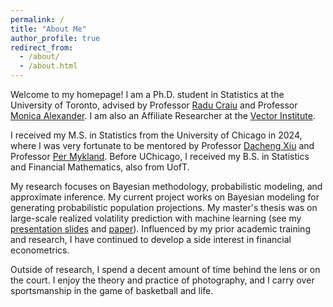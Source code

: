 ```yaml
---
permalink: /
title: "About Me"
author_profile: true
redirect_from: 
  - /about/
  - /about.html
---
```


Welcome to my homepage! I am a Ph.D. student in Statistics at the University of Toronto, advised by Professor [Radu Craiu](https://raducraiu.com/) and Professor [Monica Alexander](https://www.monicaalexander.com/). I am also an Affiliate Researcher at the [Vector Institute](https://vectorinstitute.ai/). 

I received my M.S. in Statistics from the University of Chicago in 2024, where I was very fortunate to be mentored by Professor [Dacheng Xiu](https://dachxiu.chicagobooth.edu/) and Professor [Per Mykland](https://galton.uchicago.edu/~mykland/). Before UChicago, I received my B.S. in Statistics and Financial Mathematics, also from UofT. 

My research focuses on Bayesian methodology, probabilistic modeling, and approximate inference. My current project works on Bayesian modeling for generating probabilistic population projections. My master's thesis was on large-scale realized volatility prediction with machine learning (see my [presentation slides](/files/Master_Thesis_Presentation_Slides.pdf) and [paper](/files/YichenJi_Master_Thesis_Unsigned.pdf)). Influenced by my prior academic training and research, I have continued to develop a side interest in financial econometrics.

Outside of research, I spend a decent amount of time behind the lens or on the court. I enjoy the theory and practice of photography, and I carry over sportsmanship in the game of basketball and life.

<script type='text/javascript' id='clustrmaps' src='//cdn.clustrmaps.com/map_v2.js?cl=ffffff&w=400&t=tt&d=dnHckHycKKYjP5T7X0GJGRPozhk5Th2JPZuh7MnR8g0&cmo=be454f&cmn=009499'></script>
